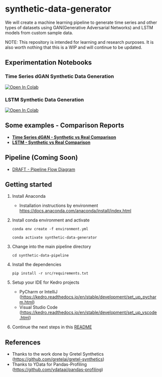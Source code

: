# synthetic-data-generator
We will create a machine learning pipeline to generate time series and other types of datasets using GAN(Generative Adversarial Networks) and LSTM models from custom sample data.

NOTE: This repository is intended for learning and research purposes. It is also worth nothing that this is a WIP and will continue to be updated.

## Experimentation Notebooks

### Time Series dGAN Synthetic Data Generation
[![Open In Colab](https://colab.research.google.com/assets/colab-badge.svg)](https://colab.research.google.com/github/ShawnKyzer/synthetic-data-generator/blob/main/synthetic-data-pipeline/notebooks/colab_synthetic_data_generator_time_series_dGAN.ipynb)

### LSTM Synthetic Data Generation
[![Open In Colab](https://colab.research.google.com/assets/colab-badge.svg)](https://colab.research.google.com/github/ShawnKyzer/synthetic-data-generator/blob/main/synthetic-data-pipeline/notebooks/colab_synthetic_data_generator_LSTM.ipynb)

## Some examples - Comparison Reports

- **[Time Series dGAN - Synthetic vs Real Comparison](https://shawnkyzer.github.io/synthetic-data-generator/sample_output/original_vs_transformed_dGAN_Time_Series.html)**
- **[LSTM - Synthetic vs Real Comparison](https://shawnkyzer.github.io/synthetic-data-generator/sample_output/original_vs_transformed_LSTM.html)**

## Pipeline (Coming Soon)

* [DRAFT - Pipeline Flow Diagram](image/syntetic-data-generator-pipeline-flow.jpg)

## Getting started

1. Install Anaconda 
   * Installation instructions by environment https://docs.anaconda.com/anaconda/install/index.html
2. Install conda environment and activate

    ```conda env create -f environment.yml```

   ```conda activate synthetic-data-generator```

4. Change into the main pipeline directory

    ```cd synthetic-data-pipeline```

5. Install the dependencies 

    ```pip install -r src/requirements.txt```

6. Setup your IDE for Kedro projects 
    * PyCharm or IntelliJ (https://kedro.readthedocs.io/en/stable/development/set_up_pycharm.html)
    * Visual Studio Code (https://kedro.readthedocs.io/en/stable/development/set_up_vscode.html)

7. Continue the next steps in this [README](synthetic-data-pipeline/README.md)

## References

* Thanks to the work done by Gretel Synthetics (https://github.com/gretelai/gretel-synthetics)
* Thanks to YData for Pandas-Profiling (https://github.com/ydataai/pandas-profiling)